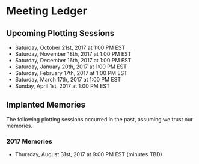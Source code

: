 # Meeting Ledger

## Upcoming Plotting Sessions

- Saturday, October 21st, 2017 at 1:00 PM EST
- Saturday, November 18th, 2017 at 1:00 PM EST
- Saturday, December 16th, 2017 at 1:00 PM EST
- Saturday, January 20th, 2017 at 1:00 PM EST
- Saturday, February 17th, 2017 at 1:00 PM EST
- Saturday, March 17th, 2017 at 1:00 PM EST
- Sunday, April 1st, 2017 at 1:00 PM EST

## Implanted Memories

The following plotting sessions occurred in the past, assuming we trust our
memories.

### 2017 Memories
- Thursday, August 31st, 2017 at 9:00 PM EST (minutes TBD)
